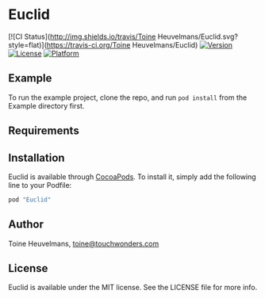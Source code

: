 # Euclid

[![CI Status](http://img.shields.io/travis/Toine Heuvelmans/Euclid.svg?style=flat)](https://travis-ci.org/Toine Heuvelmans/Euclid)
[![Version](https://img.shields.io/cocoapods/v/Euclid.svg?style=flat)](http://cocoapods.org/pods/Euclid)
[![License](https://img.shields.io/cocoapods/l/Euclid.svg?style=flat)](http://cocoapods.org/pods/Euclid)
[![Platform](https://img.shields.io/cocoapods/p/Euclid.svg?style=flat)](http://cocoapods.org/pods/Euclid)

## Example

To run the example project, clone the repo, and run `pod install` from the Example directory first.

## Requirements

## Installation

Euclid is available through [CocoaPods](http://cocoapods.org). To install
it, simply add the following line to your Podfile:

```ruby
pod "Euclid"
```

## Author

Toine Heuvelmans, toine@touchwonders.com

## License

Euclid is available under the MIT license. See the LICENSE file for more info.
